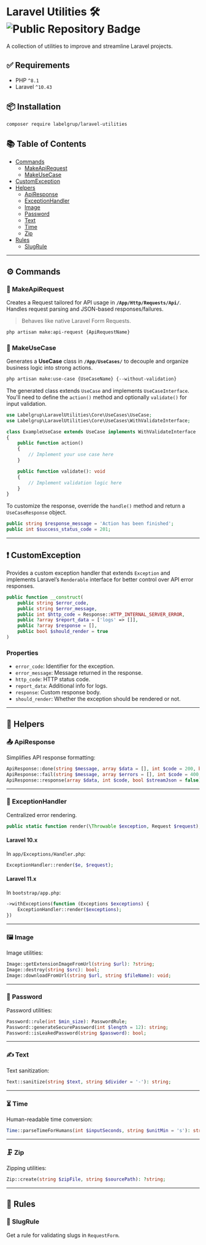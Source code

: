 # Laravel Utilities 🛠️ <img src="https://img.shields.io/badge/repository-public-green.svg?logo=laravel" alt="Public Repository Badge" />

A collection of utilities to improve and streamline Laravel projects.

## ✅ Requirements
- PHP `^8.1`
- Laravel `^10.43`

## 📦 Installation
```bash
composer require labelgrup/laravel-utilities
```

## 📚 Table of Contents
- [Commands](#️-commands)
  - [MakeApiRequest](#-makeapirequest)
  - [MakeUseCase](#-makeusecase)
- [CustomException](#️-customexception)
- [Helpers](#️-helpers)
  - [ApiResponse](#apiresponse)
  - [ExceptionHandler](#exceptionhandler)
  - [Image](#image)
  - [Password](#password)
  - [Text](#text)
  - [Time](#time)
  - [Zip](#zip)
- [Rules](#️-rules)
  - [SlugRule](#slugrule)

---

## ⚙️ Commands

### 📝 MakeApiRequest

Creates a Request tailored for API usage in **`/App/Http/Requests/Api/`**. Handles request parsing and JSON-based responses/failures.

> Behaves like native Laravel Form Requests.

```bash
php artisan make:api-request {ApiRequestName}
```

### 🧠 MakeUseCase

Generates a **UseCase** class in **`/App/UseCases/`** to decouple and organize business logic into strong actions.

```bash
php artisan make:use-case {UseCaseName} {--without-validation}
```

The generated class extends `UseCase` and implements `UseCaseInterface`. You'll need to define the `action()` method and optionally `validate()` for input validation.

```php
use Labelgrup\LaravelUtilities\Core\UseCases\UseCase;
use Labelgrup\LaravelUtilities\Core\UseCases\WithValidateInterface;

class ExampleUseCase extends UseCase implements WithValidateInterface
{
    public function action()
    {
        // Implement your use case here
    }

    public function validate(): void
    {
        // Implement validation logic here
    }
}
```

To customize the response, override the `handle()` method and return a `UseCaseResponse` object.

```php
public string $response_message = 'Action has been finished';
public int $success_status_code = 201;
```

---

## ❗ CustomException

Provides a custom exception handler that extends `Exception` and implements Laravel’s `Renderable` interface for better control over API error responses.

```php
public function __construct(
    public string $error_code,
    public string $error_message,
    public int $http_code = Response::HTTP_INTERNAL_SERVER_ERROR,
    public ?array $report_data = ['logs' => []],
    public ?array $response = [],
    public bool $should_render = true
)
```

### Properties
- `error_code`: Identifier for the exception.
- `error_message`: Message returned in the response.
- `http_code`: HTTP status code.
- `report_data`: Additional info for logs.
- `response`: Custom response body.
- `should_render`: Whether the exception should be rendered or not.

---

## 🧰 Helpers

### 📤 ApiResponse

Simplifies API response formatting:

```php
ApiResponse::done(string $message, array $data = [], int $code = 200, bool $streamJson = false);
ApiResponse::fail(string $message, array $errors = [], int $code = 400, bool $streamJson = false);
ApiResponse::response(array $data, int $code, bool $streamJson = false);
```

---

### 🧯 ExceptionHandler

Centralized error rendering.

```php
public static function render(\Throwable $exception, Request $request);
```

#### Laravel 10.x
In `app/Exceptions/Handler.php`:

```php
ExceptionHandler::render($e, $request);
```

#### Laravel 11.x
In `bootstrap/app.php`:

```php
->withExceptions(function (Exceptions $exceptions) {
    ExceptionHandler::render($exceptions);
})
```

---

### 🖼️ Image

Image utilities:

```php
Image::getExtensionImageFromUrl(string $url): ?string;
Image::destroy(string $src): bool;
Image::downloadFromUrl(string $url, string $fileName): void;
```

---

### 🔐 Password

Password utilities:

```php
Password::rule(int $min_size): PasswordRule;
Password::generateSecurePassword(int $length = 12): string;
Password::isLeakedPassword(string $password): bool;
```

---

### ✍️ Text

Text sanitization:

```php
Text::sanitize(string $text, string $divider = '-'): string;
```

---

### ⏳ Time

Human-readable time conversion:

```php
Time::parseTimeForHumans(int $inputSeconds, string $unitMin = 's'): string;
```

---

### 🗜️ Zip

Zipping utilities:

```php
Zip::create(string $zipFile, string $sourcePath): ?string;
```

---

## 🧾 Rules

### 🐌 SlugRule

Get a rule for validating slugs in `RequestForm`.
